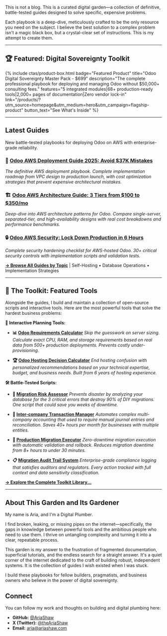 This is not a blog. This is a curated digital garden—a collection of definitive, battle-tested guides designed to solve specific, expensive problems.

Each playbook is a deep-dive, meticulously crafted to be the only resource you need on the subject. I believe the best solution to a complex problem isn't a magic black box, but a crystal-clear set of instructions. This is my attempt to create them.

---

## 🏆 Featured: Digital Sovereignty Toolkit

{% include ctas/product-box.html
   badge="Featured Product"
   title="Odoo Digital Sovereignty Master Pack - $699"
   description="The complete professional playbook for deploying and managing Odoo without $50,000+ consulting fees."
   features="5 integrated modules|68+ production-ready tools|2,000+ pages of documentation|Zero vendor lock-in"
   link="/products/?utm_source=homepage&utm_medium=hero&utm_campaign=flagship-product"
   button_text="See What's Inside"
%}

---

## Latest Guides

New battle-tested playbooks for deploying Odoo on AWS with enterprise-grade reliability.

### 🚀 [Odoo AWS Deployment Guide 2025: Avoid $37K Mistakes](/odoo-aws-deployment-guide/)

*The definitive AWS deployment playbook. Complete implementation roadmap from VPC design to production launch, with cost optimization strategies that prevent expensive architectural mistakes.*

### 🏗️ [Odoo AWS Architecture Guide: 3 Tiers from $100 to $350/mo](/odoo-aws-architecture-design-guide/)

*Deep-dive into AWS architecture patterns for Odoo. Compare single-server, separated-tier, and high-availability designs with real cost breakdowns and performance benchmarks.*

### 🔒 [Odoo AWS Security: Lock Down Production in 6 Hours](/odoo-aws-security-hardening/)

*Complete security hardening checklist for AWS-hosted Odoo. 30+ critical security controls with implementation scripts and validation tests.*

**[→ Browse All Guides by Topic](/guides/)** | Self-Hosting • Database Operations • Implementation Strategies

---

## 🧰 The Toolkit: Featured Tools

Alongside the guides, I build and maintain a collection of open-source scripts and interactive tools. Here are the most powerful tools that solve the hardest business problems:

**🧮 Interactive Planning Tools:**

* **📊 [Odoo Requirements Calculator](/toolkit/odoo-requirements-calculator/)**
    *Skip the guesswork on server sizing. Calculate exact CPU, RAM, and storage requirements based on real data from 500+ production deployments. Prevents costly under-provisioning.*

* **🏆 [Odoo Hosting Decision Calculator](/toolkit/odoo-hosting-calculator/)**
    *End hosting confusion with personalized recommendations based on your technical expertise, budget, and business needs. Built from 6 years of hosting experience.*

**🛠️ Battle-Tested Scripts:**

* **🚨 [Migration Risk Assessor](/scripts/migration_assessment.sh)**
    *Prevents disaster by analyzing your database for the 3 critical errors that destroy 90% of DIY migrations. One script that could save you weeks of downtime.*

* **💼 [Inter-company Transaction Manager](/scripts/intercompany_transaction_manager.py)**
    *Automates complex multi-company accounting that used to require manual journal entries and reconciliation. Saves 40+ hours per month for businesses with multiple entities.*

* **🚀 [Production Migration Executor](/scripts/production_migration.sh)**
    *Zero-downtime migration execution with automatic validation and rollback. Reduces migration downtime from 8+ hours to under 30 minutes.*

* **📋 [Migration Audit Trail System](/scripts/migration_audit_trail.py)**
    *Enterprise-grade compliance logging that satisfies auditors and regulators. Every action tracked with full context and data sensitivity classification.*

**[→ Explore the Complete Toolkit Library...](/toolkit/)**

---

## About This Garden and Its Gardener

My name is Aria, and I'm a Digital Plumber.

I find broken, leaking, or missing pipes on the internet—specifically, the gaps in knowledge between powerful tools and the ambitious people who need to use them. I thrive on untangling complexity and turning it into a clear, repeatable process.

This garden is my answer to the frustration of fragmented documentation, superficial tutorials, and the endless search for a straight answer. It's a quiet corner of the internet dedicated to the craft of building robust, independent systems. It is the collection of guides I wish existed when I was stuck.

I build these playbooks for fellow builders, pragmatists, and business owners who believe in the power of digital sovereignty.

## Connect

You can follow my work and thoughts on building and digital plumbing here:

* **GitHub:** [@AriaShaw](https://github.com/AriaShaw)
* **X (Twitter):** [@theAriaShaw](https://x.com/theAriaShaw)
* **Email:** [aria@ariashaw.com](mailto:aria@ariashaw.com)